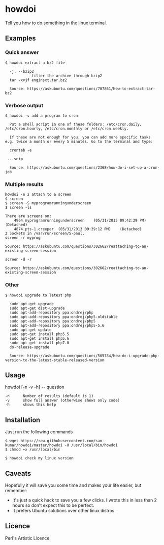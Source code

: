 # howdoi

Tell you how to do something in the linux terminal. 

## Examples

### Quick answer
````shell script
$ howdoi extract a bz2 file

  -j, --bzip2
            filter the archive through bzip2
  tar -xvjf enginsxt.tar.bz2
  
  Source: https://askubuntu.com/questions/707861/how-to-extract-tar-bz2
```` 

### Verbose output
````shell script
$ howdoi -v add a program to cron

  Put a shell script in one of these folders: /etc/cron.daily, /etc/cron.hourly, /etc/cron.monthly or /etc/cron.weekly. 
  
  If these are not enough for you, you can add more specific tasks e.g. twice a month or every 5 minutes. Go to the terminal and type:
  
  crontab -e
  
 ...snip
  
  Source: https://askubuntu.com/questions/2368/how-do-i-set-up-a-cron-job
````

### Multiple results
````shell script
howdoi -n 2 attach to a screen
$ screen
$ screen -S myprogramrunningunderscreen
$ screen -ls

There are screens on:
    4964.myprogramrunningunderscreen    (05/31/2013 09:42:29 PM)    (Detached)
    4874.pts-1.creeper  (05/31/2013 09:39:12 PM)    (Detached)
2 Sockets in /var/run/screen/S-paul.
screen -r myprog

Source: https://askubuntu.com/questions/302662/reattaching-to-an-existing-screen-session

screen -d -r

Source: https://askubuntu.com/questions/302662/reattaching-to-an-existing-screen-session
````

### Other
````shell script
$ howdoi upgrade to latest php

  sudo apt-get upgrade
  sudo apt-get dist-upgrade
  sudo apt-add-repository ppa:ondrej/php
  sudo apt-add-repository ppa:ondrej/php5-oldstable
  sudo apt-add-repository ppa:ondrej/php5
  sudo apt-add-repository ppa:ondrej/php5-5.6
  sudo apt-get update
  sudo apt-get install php5.5
  sudo apt-get install php5.6
  sudo apt-get install php7.0
  do-release-upgrade
  
  Source: https://askubuntu.com/questions/565784/how-do-i-upgrade-php-version-to-the-latest-stable-released-version
```` 

## Usage
 
howdoi [-n -v -h] -- question

   	-n		Number of results (default is 1)
   	-v		show full answer (otherwise shows only code)
   	-h		shows this help

## Installation

Just run the following commands

````shell script
$ wget https://raw.githubusercontent.com/san-kumar/howdoi/master/howdoi -O /usr/local/bin/howdoi
$ chmod +x /usr/local/bin

$ howdoi check my linux version
```` 

## Caveats

Hopefully it will save you some time and makes your life easier, but remember:

- It's just a quick hack to save you a few clicks. I wrote this in less than 2 hours so don't expect this to be perfect.
- It prefers Ubuntu solutions over other linux distros.
  	   	
## Licence   	

Perl's Artistic Licence